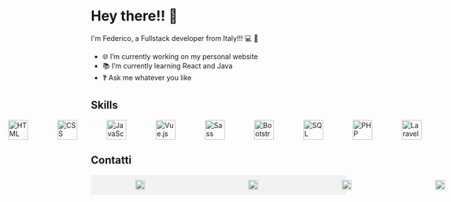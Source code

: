 # Hey there!! 👋

I'm Federico, a Fullstack developer from Italy!!! 💻 🚀

- 🌐 I’m currently working on my personal website
- 📚 I’m currently learning React and Java
- ❓ Ask me whatever you like

## Skills

<div style="display: flex; align-items: center; justify-content: center; gap: 20px">
  <img src="https://img.icons8.com/color/30/000000/html-5.png" alt="HTML" style="width: 40px; margin-inline: 20px;"/>
  <img src="https://img.icons8.com/color/30/000000/css3.png" alt="CSS" style="width: 40px; margin-inline: 20px;"/>
  <img src="https://img.icons8.com/color/30/000000/javascript.png" alt="JavaScript" style="width: 40px; margin-inline: 20px;"/>
  <img src="https://img.icons8.com/color/30/000000/vue-js.png" alt="Vue.js" style="width: 40px; margin-inline: 20px;"/>
  <img src="https://img.icons8.com/color/30/000000/sass.png" alt="Sass" style="width: 40px; margin-inline: 20px;"/>
  <img src="https://img.icons8.com/color/30/000000/bootstrap.png" alt="Bootstrap" style="width: 40px; margin-inline: 20px;"/>
  <img src="https://img.icons8.com/color/30/000000/sql.png" alt="SQL" style="width: 40px; margin-inline: 20px;"/>
  <img src="https://img.icons8.com/officel/30/000000/php-logo.png" alt="PHP" style="width: 40px; margin-inline: 20px;"/>
  <img src="https://cdn4.iconfinder.com/data/icons/logos-and-brands/512/194_Laravel_logo_logos-256.png" alt="Laravel" style="width: 40px; margin-inline: 20px;"/>
</div>

## Contatti

<div style="background-color: #f2f2f2; padding: 10px; width:500px; display:flex; gap:90px;">
      <a href="mailto:federicocet@gmail.com" style="margin-inline: 40px;">
        <img src="https://cdn2.iconfinder.com/data/icons/social-media-2259/512/gmail-256.png"  style="margin-inline: 40px; width: 20px;"/>
      </a>
      <a href="https://www.linkedin.com/in/federico-ceteroni-dev">
        <img src="https://cdn4.iconfinder.com/data/icons/socialcones/508/LinkedIn-256.png" style="margin-inline: 40px; width: 20px;"/>
      </a>
      <a href="https://www.instagram.com/fedekh_/">
        <img src="https://cdn3.iconfinder.com/data/icons/2018-social-media-logotypes/1000/2018_social_media_popular_app_logo_instagram-512.png" style="margin-inline: 40px; width: 20px;"/>
      <a href="https://ornate-frangollo-e1a120.netlify.app/">
        <img src="https://cdn4.iconfinder.com/data/icons/Milanioom_Icon_set/PNG/PC.png" style="margin-inline: 40px;width: 20px; "/>
      </a>
</div>


